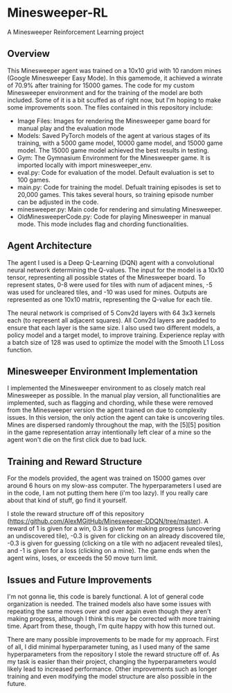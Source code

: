 # Minesweeper-RL
A Minesweeper Reinforcement Learning project

## Overview
This Minesweeper agent was trained on a 10x10 grid with 10 random mines (Google Minesweeper Easy Mode). In this gamemode, it achieved a winrate of 70.9% after training for 15000 games. The code for my custom Minesweeper environment and for the training of the model are both included. Some of it is a bit scuffed as of right now, but I'm hoping to make some improvements soon. The files contained in this repository include:
- Image Files: Images for rendering the Minesweeper game board for manual play and the evaluation mode
- Models: Saved PyTorch models of the agent at various stages of its training, with a 5000 game model, 10000 game model, and 15000 game model. The 15000 game model achieved the best results in testing.
- Gym: The Gymnasium Environment for the Minesweeper game. It is imported locally with import minesweeper_env.
- eval.py: Code for evaluation of the model. Default evaluation is set to 100 games.
- main.py: Code for training the model. Defualt training episodes is set to 20,000 games. This takes several hours, so training episode number can be adjusted in the code.
- minesweeper.py: Main code for rendering and simulating Minesweeper.
- OldMinesweeperCode.py: Code for playing Minesweeper in manual mode. This mode includes flag and chording functionalities.

## Agent Architecture
The agent I used is a Deep Q-Learning (DQN) agent with a convolutional neural network determining the Q-values. The input for the model is a 10x10 tensor, representing all possible states of the Minesweeper board. To represent states, 0-8 were used for tiles with num of adjacent mines, -5 was used for uncleared tiles, and -10 was used for mines.
Outputs are represented as one 10x10 matrix, representing the Q-value for each tile. 

The neural network is comprised of 5 Conv2d layers with 64 3x3 kernels each (to represent all adjacent squares). All Conv2d layers are padded to ensure that each layer is the same size. I also used two different models, a policy model and a target model, to improve training. Experience replay with a batch size of 128 was used to optimize the model with the Smooth L1 Loss function.

## Minesweeper Environment Implementation
I implemented the Minesweeper environment to as closely match real Minesweeper as possible. In the manual play version, all functionalities are implemented, such as flagging and chording, while these were removed from the Minesweeper version the agent trained on due to complexity issues. In this version, the only action the agent can take is uncovering tiles. Mines are dispersed randomly throughout the map, with the [5][5] position in the game representation array intentionally left clear of a mine so the agent won't die on the first click due to bad luck. 

## Training and Reward Structure
For the models provided, the agent was trained on 15000 games over around 6 hours on my slow-ass computer. The hyperparameters I used are in the code, I am not putting them here (i'm too lazy). If you really care about that kind of stuff, go find it yourself.

I stole the reward structure off of this repository (https://github.com/AlexMGitHub/Minesweeper-DDQN/tree/master). A reward of 1 is given for a win, 0.3 is given for making progress (uncovering an undiscovered tile), -0.3 is given for clicking on an already discovered tile, -0.3 is given for guessing (clicking on a tile with no adjacent revealed tiles), and -1 is given for a loss (clicking on a mine). The game ends when the agent wins, loses, or exceeds the 50 move turn limit.

## Issues and Future Improvements
I'm not gonna lie, this code is barely functional. A lot of general code organization is needed. The trained models also have some issues with repeating the same moves over and over again even though they aren't making progress, although I think this may be corrected with more training time. Apart from these, though, I'm quite happy with how this turned out.

There are many possible improvements to be made for my approach. First of all, I did minimal hyperparameter tuning, as I used many of the same hyperparameters from the repository I stole the reward structure off of. As my task is easier than their project, changing the hyperparameters would likely lead to increased performance. Other improvements such as longer training and even modifying the model structure are also possible in the future.
